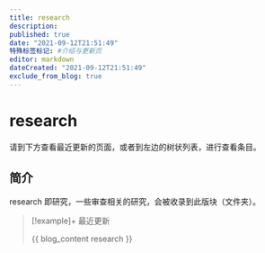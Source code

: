 ```yaml
---
title: research
description:
published: true
date: "2021-09-12T21:51:49"
特殊标签标记: #介绍与更新页
editor: markdown
dateCreated: "2021-09-12T21:51:49"
exclude_from_blog: true
---
```


# research

请到下方查看最近更新的页面，或者到左边的树状列表，进行查看条目。

## 简介

research 即研究，一些审查相关的研究，会被收录到此版块（文件夹）。

> [!example]+ 最近更新
>
> {{ blog_content research }}
